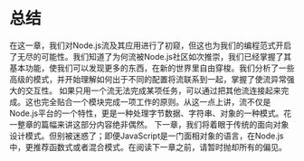# 总结
在这一章，我们对Node.js流及其应用进行了初窥，但这也为我们的编程范式开启了无尽的可能性。我们知道了为何流被Node.js社区如次推崇，我们已经掌握了其基本功能，使我们可以发现更多的东西，在新的世界里自由穿梭。我们分析了一些高级的模式，并开始理解如何出于不同的配置将流联系到一起，掌握了使流异常强大的交互性。
如果只用一个流无法完成某项任务，可以通过把其他流连接起来完成。这也完全贴合一个模块完成一项工作的原则。从这一点上讲，流不仅是Node.js平台的一个特性，更是一种处理字节数据、字符串、对象的一种模式。花一整章的篇幅来讲这部分内容绝非偶然。
下一章，我们将着眼于传统的面向对象设计模式。但别被迷惑了；即便JavaScript是一门面相对象的语言，在Node.js中，更推荐函数式或者混合模式。在阅读下一章之前，请暂时抛却所有的偏见。


